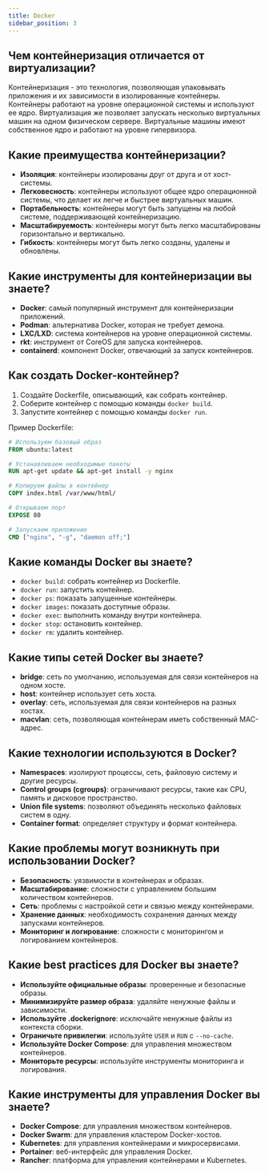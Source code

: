 ```yaml
---
title: Docker
sidebar_position: 3
---
```


## Чем контейнеризация отличается от виртуализации?

Контейнеризация - это технология, позволяющая упаковывать приложения и их зависимости в изолированные контейнеры. Контейнеры работают на уровне операционной системы и используют ее ядро. Виртуализация же позволяет запускать несколько виртуальных машин на одном физическом сервере. Виртуальные машины имеют собственное ядро и работают на уровне гипервизора.

## Какие преимущества контейнеризации?

- **Изоляция**: контейнеры изолированы друг от друга и от хост-системы.
- **Легковесность**: контейнеры используют общее ядро операционной системы, что делает их легче и быстрее виртуальных машин.
- **Портабельность**: контейнеры могут быть запущены на любой системе, поддерживающей контейнеризацию.
- **Масштабируемость**: контейнеры могут быть легко масштабированы горизонтально и вертикально.
- **Гибкость**: контейнеры могут быть легко созданы, удалены и обновлены.

## Какие инструменты для контейнеризации вы знаете?

- **Docker**: самый популярный инструмент для контейнеризации приложений.
- **Podman**: альтернатива Docker, которая не требует демона.
- **LXC/LXD**: система контейнеров на уровне операционной системы.
- **rkt**: инструмент от CoreOS для запуска контейнеров.
- **containerd**: компонент Docker, отвечающий за запуск контейнеров.

## Как создать Docker-контейнер?

1. Создайте Dockerfile, описывающий, как собрать контейнер.
2. Соберите контейнер с помощью команды `docker build`.
3. Запустите контейнер с помощью команды `docker run`.

Пример Dockerfile:

```Dockerfile
# Используем базовый образ
FROM ubuntu:latest

# Устанавливаем необходимые пакеты
RUN apt-get update && apt-get install -y nginx

# Копируем файлы в контейнер
COPY index.html /var/www/html/

# Открываем порт
EXPOSE 80

# Запускаем приложение
CMD ["nginx", "-g", "daemon off;"]
```

## Какие команды Docker вы знаете?

- `docker build`: собрать контейнер из Dockerfile.
- `docker run`: запустить контейнер.
- `docker ps`: показать запущенные контейнеры.
- `docker images`: показать доступные образы.
- `docker exec`: выполнить команду внутри контейнера.
- `docker stop`: остановить контейнер.
- `docker rm`: удалить контейнер.

## Какие типы сетей Docker вы знаете?

- **bridge**: сеть по умолчанию, используемая для связи контейнеров на одном хосте.
- **host**: контейнер использует сеть хоста.
- **overlay**: сеть, используемая для связи контейнеров на разных хостах.
- **macvlan**: сеть, позволяющая контейнерам иметь собственный MAC-адрес.

## Какие технологии используются в Docker?

- **Namespaces**: изолируют процессы, сеть, файловую систему и другие ресурсы.
- **Control groups (cgroups)**: ограничивают ресурсы, такие как CPU, память и дисковое пространство.
- **Union file systems**: позволяют объединять несколько файловых систем в одну.
- **Container format**: определяет структуру и формат контейнера.

## Какие проблемы могут возникнуть при использовании Docker?

- **Безопасность**: уязвимости в контейнерах и образах.
- **Масштабирование**: сложности с управлением большим количеством контейнеров.
- **Сеть**: проблемы с настройкой сети и связью между контейнерами.
- **Хранение данных**: необходимость сохранения данных между запусками контейнеров.
- **Мониторинг и логирование**: сложности с мониторингом и логированием контейнеров.

## Какие best practices для Docker вы знаете?

- **Используйте официальные образы**: проверенные и безопасные образы.
- **Минимизируйте размер образа**: удаляйте ненужные файлы и зависимости.
- **Используйте .dockerignore**: исключайте ненужные файлы из контекста сборки.
- **Ограничьте привилегии**: используйте `USER` и `RUN` с `--no-cache`.
- **Используйте Docker Compose**: для управления множеством контейнеров.
- **Мониторьте ресурсы**: используйте инструменты мониторинга и логирования.

## Какие инструменты для управления Docker вы знаете?

- **Docker Compose**: для управления множеством контейнеров.
- **Docker Swarm**: для управления кластером Docker-хостов.
- **Kubernetes**: для управления контейнерами и микросервисами.
- **Portainer**: веб-интерфейс для управления Docker.
- **Rancher**: платформа для управления контейнерами и Kubernetes.